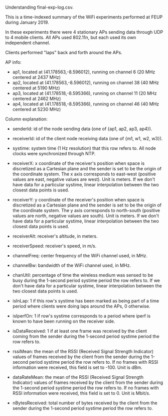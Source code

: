 Understanding final-exp-log.csv.

This is a time-indexed summary of the WiFi experiments performed at FEUP during January 2019.

In these experiments there were 4 stationary APs sending data through UDP to 4 mobile clients.
All APs used 802.11n, but each used its own independent channel.

Clients performed "laps" back and forth around the APs.

AP info:

* ap1, located at (41.178563,-8.596012), running on channel 6 (20 MHz centered at 2437 MHz)
* ap2, located at (41.178563,-8.596012), running on channel 38 (40 MHz centered at 5190 MHz)
* ap3, located at (41.178518,-8.595366), running on channel 11 (20 MHz centered at 2462 MHz)
* ap4, located at (41.178518,-8.595366), running on channel 46 (40 MHz centered at 5230 MHz)



Column explanation:

* senderId: id of the node sending data (one of {ap1, ap2, ap3, ap4}).

* receiverId: id of the client node receiving data (one of {m1, w1, w2, w3}).

* systime: system time (1 Hz resolution) that this row refers to. All node clocks were synchronized through NTP.

* receiverX: x coordinate of the receiver's position when space is discretized as a Cartesian plane and the sender is set to be the origin of the coordinate system. The x axis corresponds to east-west (positive values are east, negative values are west). Unit is meters. If we don't have data for a particular systime, linear interpolation between the two closest data points is used.

* receiverY: y coordinate of the receiver's position when space is discretized as a Cartesian plane and the sender is set to be the origin of the coordinate system. The y axis corresponds to north-south (positive values are north, negative values are south). Unit is meters. If we don't have data for a particular systime, linear interpolation between the two closest data points is used.

* receiverAlt: receiver's altitude, in meters.

* receiverSpeed: receiver's speed, in m/s.

* channelFreq: center frequency of the WiFi channel used, in MHz.

* channelBw: bandwidth of the WiFi channel used, in MHz.

* chanUtil: percentage of time the wireless medium was sensed to be busy during the 1-second period systime period the row refers to. If we don't have data for a particular systime, linear interpolation between the two closest data points is used.

* isInLap: 1 if this row's systime has been marked as being part of a time period where clients were doing laps around the APs, 0 otherwise.

* isIperfOn: 1 if row's systime corresponds to a period where iperf is known to have been running on the receiver side.

* isDataReceived: 1 if at least one frame was received by the client coming from the sender during the 1-second period systime period the row refers to.

* rssiMean: the mean of the RSSI (Received Signal Strength Indicator) values of frames received by the client from the sender during the 1-second period systime period the row refers to. If no frames with RSSI information were received, this field is set to -100. Unit is dBm. 

* dataRateMean: the mean of the RSSI (Received Signal Strength Indicator) values of frames received by the client from the sender during the 1-second period systime period the row refers to. If no frames with RSSI information were received, this field is set to 0. Unit is Mbit/s. 

* nBytesReceived: total number of bytes received by the client from the sender during the 1-second period systime period the row refers to.